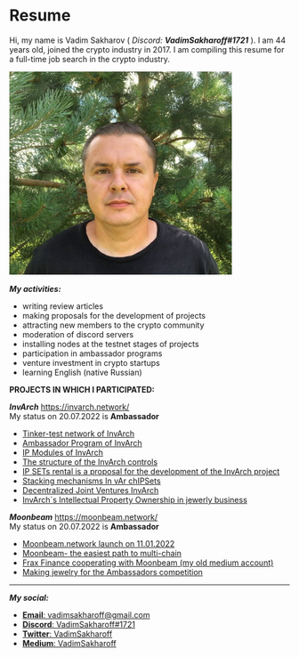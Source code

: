 # Resume
Hi, my name is Vadim Sakharov ( *Discord:* ***VadimSakharoff#1721*** ). I am 44 years old, joined the crypto industry in 2017. I am compiling this resume for a full-time job search in the crypto industry.<br>

![Its me](https://github.com/VadimSakharoff/Resume/blob/main/DiscordLogo.jpg)<br>

***My activities:***
- writing review articles
- making proposals for the development of projects
- attracting new members to the crypto community
- moderation of discord servers
- installing nodes at the testnet stages of projects
- participation in ambassador programs
- venture investment in crypto startups
- learning English (native Russian)


**PROJECTS IN WHICH I PARTICIPATED:**

 ***InvArch***
 https://invarch.network/ <br>
 My status on 20.07.2022 is **Ambassador**
- [Tinker-test network of InvArch](https://vadimsakharoff.medium.com/%D1%82%D0%B5%D1%81%D1%82%D0%BE%D0%B2%D0%B0%D1%8F-%D1%81%D0%B5%D1%82%D1%8C-tinker-17234e476f7a)
- [Ambassador Program of InvArch](https://vadimsakharoff.medium.com/%D0%BC%D0%BE%D1%82%D0%B8%D0%B2%D0%B0%D1%86%D0%B8%D1%8F-%D0%B4%D0%BB%D1%8F-%D0%BF%D1%80%D0%BE%D0%B3%D1%80%D0%B0%D0%BC%D0%BC%D1%8B-%D0%B0%D0%BC%D0%B1%D0%B0%D1%81%D1%81%D0%B0%D0%B4%D0%BE%D1%80%D0%BE%D0%B2-invarch-77735015f20c)
- [IP Modules of InvArch](https://vadimsakharoff.medium.com/ip-%D0%BC%D0%BE%D0%B4%D1%83%D0%BB%D0%B8-invarch-c84f56cba5df)
- [The structure of the InvArch controls](https://vadimsakharoff.medium.com/%D1%81%D1%82%D1%80%D1%83%D0%BA%D1%82%D1%83%D1%80%D0%B0-%D0%BE%D1%80%D0%B3%D0%B0%D0%BD%D0%BE%D0%B2-%D1%83%D0%BF%D1%80%D0%B0%D0%B2%D0%BB%D0%B5%D0%BD%D0%B8%D1%8F-invarch-f673f0463b4f)
- [IP SETs rental is a proposal for the development of the InvArch project](https://vadimsakharoff.medium.com/%D0%B0%D1%80%D0%B5%D0%BD%D0%B4%D0%B0-ip-sets-%D0%BF%D1%80%D0%B5%D0%B4%D0%BB%D0%BE%D0%B6%D0%B5%D0%BD%D0%B8%D0%B5-%D0%BF%D0%BE-%D1%80%D0%B0%D0%B7%D0%B2%D0%B8%D1%82%D0%B8%D1%8E-%D0%BF%D1%80%D0%BE%D0%B5%D0%BA%D1%82%D0%B0-invarch-d52e750fcbf8)
- [Stacking mechanisms In vAr chIPSets](https://vadimsakharoff.medium.com/%D0%BC%D0%B5%D1%85%D0%B0%D0%BD%D0%B8%D0%B7%D0%BC%D1%8B-%D1%81%D1%82%D0%B5%D0%BA%D0%B8%D0%BD%D0%B3%D0%B0-invarch-ip-sets-84e58018a7f3)
- [Decentralized Joint Ventures InvArch](https://vadimsakharoff.medium.com/%D0%B4%D0%B5%D1%86%D0%B5%D0%BD%D1%82%D1%80%D0%B0%D0%BB%D0%B8%D0%B7%D0%BE%D0%B2%D0%B0%D0%BD%D0%BD%D1%8B%D0%B5-%D1%81%D0%BE%D0%B2%D0%BC%D0%B5%D1%81%D1%82%D0%BD%D1%8B%D0%B5-%D0%BF%D1%80%D0%B5%D0%B4%D0%BF%D1%80%D0%B8%D1%8F%D1%82%D0%B8%D1%8F-invarch-77e1a9b96444)
- [InvArch`s Intellectual Property Ownership in jewerly business](https://vadimsakharoff.medium.com/invarch-s-intellectual-property-ownership-in-jewerly-bisiness-693c2fc5512d)

 ***Moonbeam***
 https://moonbeam.network/ <br>
 My status on 20.07.2022 is **Ambassador**
- [Moonbeam.network launch on 11.01.2022](https://twitter.com/VadimSakharoff/status/1480553816298770433?s=20&t=DUuog3dhoqapHLeKYRe2xg)
- [Moonbeam- the easiest path to multi-chain](https://twitter.com/VadimSakharoff/status/1478385429837668354?s=20&t=gjtCPH1FvTr1n8SlMgNu3Q)
- [Frax Finance cooperating with Moonbeam (my old medium account)](https://vadim777.medium.com/%D1%81%D0%BE%D0%B1%D1%81%D1%82%D0%B2%D0%B5%D0%BD%D0%BD%D0%B0%D1%8F-%D1%80%D0%B5%D0%B0%D0%BB%D0%B8%D0%B7%D0%B0%D1%86%D0%B8%D1%8F-moonbeam-%D0%BF%D0%BE%D0%B7%D0%B2%D0%BE%D0%BB%D1%8F%D0%B5%D1%82-frax-%D0%BF%D0%BE%D0%BB%D1%83%D1%87%D0%B8%D1%82%D1%8C-%D0%B4%D0%BE%D1%81%D1%82%D1%83%D0%BF-%D0%BA-%D1%80%D0%B0%D1%81%D1%82%D1%83%D1%89%D0%B5%D0%B9-%D1%8D%D0%BA%D0%BE%D1%81%D0%B8%D1%81%D1%82%D0%B5%D0%BC%D0%B5-polkadot-8d5ade2b579)
- [Making jewelry for the Ambassadors competition](https://twitter.com/VadimSakharoff/status/1399383571593318403?s=20&t=qhWMKR2s-KrhyXJAoNsrDQ)

-------------------------------------------
***My social:***
- [**Email**: vadimsakharoff@gmail.com](mailto:vadimsakharoff@gmail.com)
- [**Discord**: VadimSakharoff#1721](https://discordapp.com/users/745892108493389868/)
- [**Twitter**: VadimSakharoff](https://twitter.com/VadimSakharoff)
- [**Medium**: VadimSakharoff](https://vadimsakharoff.medium.com/)
